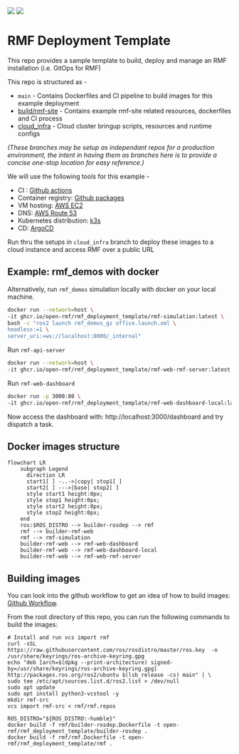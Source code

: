 ![](https://github.com/open-rmf/rmf_deployment_template/workflows/docker-img-latest/badge.svg)
![](https://github.com/open-rmf/rmf_deployment_template/workflows/rmf-site-ci/badge.svg)

# RMF Deployment Template
This repo provides a sample template to build, deploy and manage an RMF installation (i.e. GitOps for RMF)

This repo is structured as -
- `main` - Contains Dockerfiles and CI pipeline to build images for this example deployment
- [build/rmf-site](https://github.com/open-rmf/rmf_deployment_template/tree/build/rmf-site) - Contains example rmf-site related resources, dockerfiles and CI process
- [cloud_infra](https://github.com/open-rmf/rmf_deployment_template/tree/cloud_infra) - Cloud cluster bringup scripts, resources and runtime configs

_(These branches may be setup as independant repos for a production environment, the intent in having them as branches here is to provide a concise one-stop location for easy reference.)_

We will use the following tools for this example -
- CI : [Github actions](https://github.com/features/actions)
- Container registry: [Github packages](https://github.com/features/packages)
- VM hosting: [AWS EC2](https://aws.amazon.com/ec2/)
- DNS: [AWS Route 53](https://aws.amazon.com/route53/)
- Kubernetes distribution: [k3s](https://k3s.io)
- CD: [ArgoCD](https://argoproj.github.io/cd)

Run thru the setups in `cloud_infra` branch to deploy these images to a cloud instance and access RMF over a public URL

## Example: rmf_demos with docker

Alternatively, run `rmf_demos` simulation locally with docker on your local machine.

```bash
docker run --network=host \
-it ghcr.io/open-rmf/rmf_deployment_template/rmf-simulation:latest \
bash -c "ros2 launch rmf_demos_gz office.launch.xml \
headless:=1 \
server_uri:=ws://localhost:8000/_internal"
```

Run `rmf-api-server`
```bash
docker run --network=host \
-it ghcr.io/open-rmf/rmf_deployment_template/rmf-web-rmf-server:latest
```

Run `rmf-web-dashboard`
```bash
docker run -p 3000:80 \
-it ghcr.io/open-rmf/rmf_deployment_template/rmf-web-dashboard-local:latest
```

Now access the dashboard with: http://localhost:3000/dashboard and try dispatch a task.


## Docker images structure
```mermaid
flowchart LR
    subgraph Legend
      direction LR
      start1[ ] -..->|copy| stop1[ ]
      start2[ ] --->|base| stop2[ ]
      style start1 height:0px;
      style stop1 height:0px;
      style start2 height:0px;
      style stop2 height:0px;
    end
    ros:$ROS_DISTRO --> builder-rosdep --> rmf
    rmf --> builder-rmf-web
    rmf --> rmf-simulation
    builder-rmf-web --> rmf-web-dashboard
    builder-rmf-web --> rmf-web-dashboard-local
    builder-rmf-web --> rmf-web-rmf-server
```
## Building images
You can look into the github workflow to get an idea of how to build images:
[Github Workflow](https://github.com/open-rmf/rmf_deployment_template/blob/main/.github/workflows/docker-image.yml).

From the root directory of this repo, you can run the following commands to build the images:
```
# Install and run vcs import rmf
curl -sSL https://raw.githubusercontent.com/ros/rosdistro/master/ros.key  -o /usr/share/keyrings/ros-archive-keyring.gpg
echo "deb [arch=$(dpkg --print-architecture) signed-by=/usr/share/keyrings/ros-archive-keyring.gpg] http://packages.ros.org/ros2/ubuntu $(lsb_release -cs) main" | \
sudo tee /etc/apt/sources.list.d/ros2.list > /dev/null
sudo apt update
sudo apt install python3-vcstool -y
mkdir rmf-src
vcs import rmf-src < rmf/rmf.repos
```
```
ROS_DISTRO="${ROS_DISTRO:-humble}"
docker build -f rmf/builder-rosdep.Dockerfile -t open-rmf/rmf_deployment_template/builder-rosdep .
docker build -f rmf/rmf.Dockerfile -t open-rmf/rmf_deployment_template/rmf .
```
